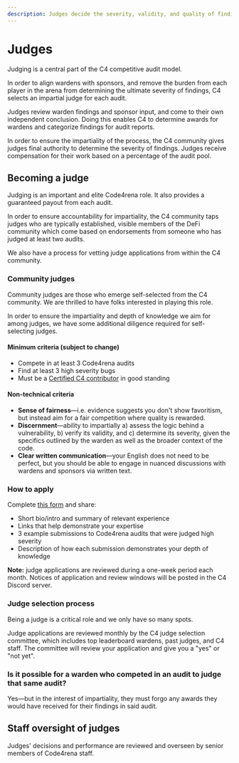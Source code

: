 ```yaml
---
description: Judges decide the severity, validity, and quality of findings and rate the performance of wardens.
---
```


# Judges

Judging is a central part of the C4 competitive audit model.

In order to align wardens with sponsors, and remove the burden from each player in the arena from determining the ultimate severity of findings, C4 selects an impartial judge for each audit.

Judges review warden findings and sponsor input, and come to their own independent conclusion. Doing this enables C4 to determine awards for wardens and categorize findings for audit reports.

In order to ensure the impartiality of the process, the C4 community gives judges final authority to determine the severity of findings. Judges receive compensation for their work based on a percentage of the audit pool.

## Becoming a judge

Judging is an important and elite Code4rena role. It also provides a guaranteed payout from each audit.

In order to ensure accountability for impartiality, the C4 community taps judges who are typically established, visible members of the DeFi community which come based on endorsements from someone who has judged at least two audits.

We also have a process for vetting judge applications from within the C4 community.

### Community judges

Community judges are those who emerge self-selected from the C4 community. We are thrilled to have folks interested in playing this role.

In order to ensure the impartiality and depth of knowledge we aim for among judges, we have some additional diligence required for self-selecting judges.

#### Minimum criteria (subject to change)

* Compete in at least 3 Code4rena audits
* Find at least 3 high severity bugs
* Must be a [Certified C4 contributor](/roles/certified-contributors) in good standing

#### Non-technical criteria

* **Sense of fairness**—i.e. evidence suggests you don't show favoritism, but instead aim for a fair competition where quality is rewarded.
* **Discernment**—ability to impartially a) assess the logic behind a vulnerability, b) verify its validity, and c) determine its severity, given the specifics outlined by the warden as well as the broader context of the code.
* **Clear written communication**—your English does not need to be perfect, but you should be able to engage in nuanced discussions with wardens and sponsors via written text.

### How to apply

Complete [this form](https://code4rena.com/judge-application/) and share:

* Short bio/intro and summary of relevant experience
* Links that help demonstrate your expertise
* 3 example submissions to Code4rena audits that were judged high severity
* Description of how each submission demonstrates your depth of knowledge

**Note:** judge applications are reviewed during a one-week period each month. Notices of application and review windows will be posted in the C4 Discord server.&#x20;

### Judge selection process

Being a judge is a critical role and we only have so many spots.

Judge applications are reviewed monthly by the C4 judge selection committee, which includes top leaderboard wardens, past judges, and C4 staff. The committee will review your application and give you a "yes" or "not yet".

### Is it possible for a warden who competed in an audit to judge that same audit?

Yes—but in the interest of impartiality, they must forgo any awards they would have received for their findings in said audit.

## Staff oversight of judges

Judges' decisions and performance are reviewed and overseen by senior members of Code4rena staff. 